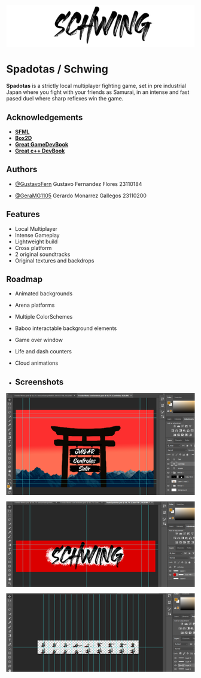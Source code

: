 
![Logo](https://github.com/GustavoFern/Spadotas/blob/main/assets/images/titulo.png)


# Spadotas / Schwing

**Spadotas** is a strictly local multiplayer fighting game, set in pre industrial Japan where you fight with your friends as Samurai, in an intense and fast pased duel where sharp reflexes win the game.


## Acknowledgements

 - [**SFML**](https://www.sfml-dev.org/)
 - [**Box2D**](https://box2d.org/)
 - [**Great GameDevBook**](https://www.amazon.com/Level-Guide-Great-Video-Design/dp/1118877160)
 - [**Great c++ DevBook**](https://github.com/CRySoL/pensarencpp)

## Authors

- [@GustavoFern](https://github.com/GustavoFern)
    Gustavo Fernandez Flores 23110184

- [@GeraMG1105](https://github.com/GeraMG1105)
    Gerardo Monarrez Gallegos 23110200

## Features

- Local Multiplayer
- Intense Gameplay
- Lightweight build
- Cross platform
- 2 original soundtracks
- Original textures and backdrops





## Roadmap

- Animated backgrounds

- Arena platforms

- Multiple ColorSchemes

- Baboo interactable background elements

- Game over window

- Life and dash counters 

- Cloud animations

-  ## Screenshots

![PhotoShopScreen1](https://github.com/GustavoFern/Spadotas/blob/main/Readme%20images/screenshot1.png)

![PhotoShopScreen2](https://github.com/GustavoFern/Spadotas/blob/main/Readme%20images/screenshot2.png)

![PhotoShopScreen3](https://github.com/GustavoFern/Spadotas/blob/main/Readme%20images/Screenshot3.png)



